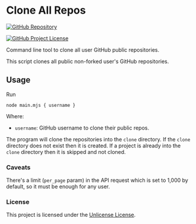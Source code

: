# Clone All Repos

[![GitHub Repository](https://img.shields.io/static/v1?label=GITHUB&message=REPOSITORY&labelColor=555&color=0277bd&style=for-the-badge&logo=GITHUB)](https://github.com/tobiasbriones/clone-all-repos)

[![GitHub Project License](https://img.shields.io/github/license/tobiasbriones/clone-all-repos.svg?style=flat-square)](https://github.com/tobiasbriones/clone-all-repos/blob/main/LICENSE)

Command line tool to clone all user GitHub public repositories.

This script clones all public non-forked user's GitHub repositories.

## Usage

Run

`node main.mjs { username }`

Where:

- `username`: GitHub username to clone their public repos.

The program will clone the repositories into the `clone` directory. If
the `clone` directory does not exist then it is created. If a project is
already into the `clone` directory then it is skipped and not cloned.

### Caveats

There's a limit (`per_page` param) in the API request which is set to 1,000
by default, so it must be enough for any user.

### License

This project is licensed under the [Unlicense License](LICENSE).

